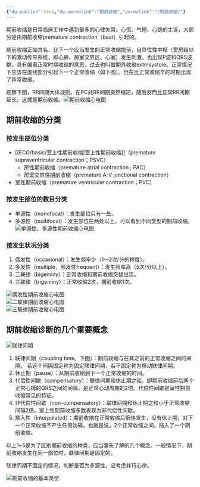```yaml
---
{"dg-publish":true,"dg-permalink":"期前收缩","permalink":"/期前收缩/"}
---
```



期前收缩是日常临床工作中遇到最多的心律失常。心慌、气短、心跳的主诉，大部分是由期前收缩premature contraction（beat）引起的。

期前收缩正如其名，比下一个应当发生的正常收缩提前，自异位性中枢（窦房结以下的激动传导系统，即心房、房室交界区、心室）发生刺激，也出现P波和QRS波群。具有偏离正常时期收缩的意思，过去也叫做期外收缩extmsystole。正常情况下应该在虚线部分引起下一个正常收缩（如下图）。但在比正常收缩早的时期出现了异常收缩。

观察下图，RR间期大体规则，在PC处RR间期突然缩短，随后反而比正常RR间期延长。这就是期前收缩。![期前收缩心电图](https://file.tsu.tw/d/file/20161209/a30bc02c2a83123abc83b224299d85c8.jpg)

## 期前收缩的分类
### 按发生部位分类
-   [[ECG/basic/室上性期前收缩\|室上性期前收缩]]（premature supraventricular contraction；PSVC）
    -   房性期前收缩（premature atrial contraction ; PAC）
    -   房室交界性期前收缩（premature A-V junctional contraction）
-   室性期前收缩（premature ventricular contraction；PVC）
### 按发生部位的数目分类
-   单源性（monofocal）：发生部位只有一处。
-   多源性（multifocal）：发生部位在两处以上。可以看到不同类型的期前收缩。
![单源性、多源性期前收缩心电图](https://file.tsu.tw/d/file/20161209/f50b1cc269d296812e165aeddfc2275f.jpg)
### 按发生状况分类
1.  偶发性（occasional）：发生频率少（1〜2次/分的程度）。
2.  多发性（multiple，频发性frequent）：发生频率高（5次/分以上）。
3.  二联律（bigeminy）：正常收缩和期前收缩交替出现。
4.  三联律（trigeminy）：正常收缩2次，期前收缩1次。

![偶发性期前收缩心电图](https://file.tsu.tw/d/file/20161209/ecaa0dadaec09db1a2b8f4e4b61bef23.jpg)  
![二联律期前收缩心电图](https://file.tsu.tw/d/file/20161209/ad088d6c655c4a398599ff817178087b.jpg)  
![三联律期前收缩心电图](https://file.tsu.tw/d/file/20161209/0d12715fbbcb786846bad1ccdd539afc.jpg)

## 期前收缩诊断的几个重要概念

![联律间期](https://file.tsu.tw/d/file/20161209/6aaae0e248fbf516477a2adc7dfd2464.jpg)
1.  联律间期（coupling time。下图）：期前收缩与在其之前的正常收缩之间的间隔。 若这个间隔固定称为固定联律间期，若不固定称为移动联律间期。
2.  休止期（pause）：从期前收缩到下一个正常收缩的时间。
3.  代偿性间歇（compensatory）：联律间期和休止期之和，即期前收缩前后两个正常心搏的QRS之间的间隔，是正常心动周期的2倍。代偿性间歇是室性期前收缩常见的特征。
4.  非代偿性间歇（non-compensatory）：联律间期和休止期之和小于正常收缩间隔2倍。室上性期前收缩多数表现为非代偿性间歇。
5.  插入性（interpolated）：期前收缩在正常收缩后很快发生，没有休止期，对下一个正常收缩不产生任何妨碍。也就是说，2个正常收缩之间，插入了一个期前收缩。

以上1~5是为了区别期前收缩的种类，应当事先了解的几个概念。一般情况下，期前收缩发生在同一部位时，联律间期是固定的。

联律间期不固定的情况，判断是否为多源性，应考虑并行心律。

![期前收缩的基本类型](https://file.tsu.tw/d/file/20161209/e3ea8bd914f83c11de8051c19a99293b.jpg)
